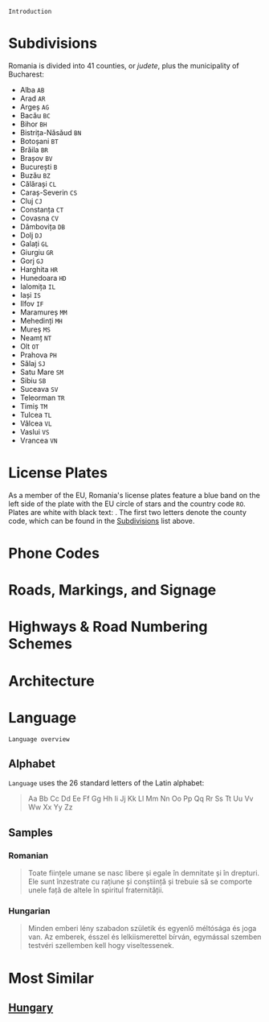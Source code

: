 `Introduction`

# Subdivisions

Romania is divided into 41 counties, or _judete_, plus the municipality of Bucharest:

- Alba `AB`
- Arad `AR`
- Argeș `AG`
- Bacău `BC`
- Bihor `BH`
- Bistrița-Năsăud `BN`
- Botoșani `BT`
- Brăila `BR`
- Brașov `BV`
- București `B`
- Buzău `BZ`
- Călărași `CL`
- Caraș-Severin `CS`
- Cluj `CJ`
- Constanța `CT`
- Covasna `CV`
- Dâmbovița `DB`
- Dolj `DJ`
- Galați `GL`
- Giurgiu `GR`
- Gorj `GJ`
- Harghita `HR`
- Hunedoara `HD`
- Ialomița `IL`
- Iași `IS`
- Ilfov `IF`
- Maramureș `MM`
- Mehedinți `MH`
- Mureș `MS`
- Neamț `NT`
- Olt `OT`
- Prahova `PH`
- Sălaj `SJ`
- Satu Mare `SM`
- Sibiu `SB`
- Suceava `SV`
- Teleorman `TR`
- Timiș `TM`
- Tulcea `TL`
- Vâlcea `VL`
- Vaslui `VS`
- Vrancea `VN`

<CountryMap code="ROU" scale="7000" />

# License Plates

As a member of the EU, Romania's license plates feature a blue band on the left side of the plate with the EU circle of stars and the country code `RO`. Plates are white with black text: <LicensePlate style="eu" code="RO" format="AB 12 CDE"/>. The first two letters denote the county code, which can be found in the [Subdivisions](#subdivisions) list above.

# Phone Codes

# Roads, Markings, and Signage

# Highways & Road Numbering Schemes

# Architecture

# Language

`Language overview`

## Alphabet

`Language` uses the 26 standard letters of the Latin alphabet:

> Aa Bb Cc Dd Ee Ff Gg Hh Ii Jj Kk Ll Mm Nn Oo Pp Qq Rr Ss Tt Uu Vv Ww Xx Yy Zz

## Samples

### Romanian

> Toate ființele umane se nasc libere și egale în demnitate și în drepturi. Ele sunt înzestrate cu rațiune și conștiință și trebuie să se comporte unele față de altele în spiritul fraternității.

### Hungarian

> Minden emberi lény szabadon születik és egyenlő méltósága és joga van. Az emberek, ésszel és lelkiismerettel bírván, egymással szemben testvéri szellemben kell hogy viseltessenek.

# Most Similar

## [Hungary](/countries/HUN)
